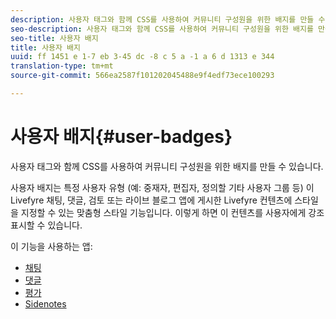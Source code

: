 ```yaml
---
description: 사용자 태그와 함께 CSS를 사용하여 커뮤니티 구성원을 위한 배지를 만들 수 있습니다.
seo-description: 사용자 태그와 함께 CSS를 사용하여 커뮤니티 구성원을 위한 배지를 만들 수 있습니다.
seo-title: 사용자 배지
title: 사용자 배지
uuid: ff 1451 e 1-7 eb 3-45 dc -8 c 5 a -1 a 6 d 1313 e 344
translation-type: tm+mt
source-git-commit: 566ea2587f101202045488e9f4edf73ece100293

---
```



# 사용자 배지{#user-badges}

사용자 태그와 함께 CSS를 사용하여 커뮤니티 구성원을 위한 배지를 만들 수 있습니다.

사용자 배지는 특정 사용자 유형 (예: 중재자, 편집자, 정의할 기타 사용자 그룹 등) 이 Livefyre 채팅, 댓글, 검토 또는 라이브 블로그 앱에 게시한 Livefyre 컨텐츠에 스타일을 지정할 수 있는 맞춤형 스타일 기능입니다. 이렇게 하면 이 컨텐츠를 사용자에게 강조 표시할 수 있습니다.

이 기능을 사용하는 앱:

* [채팅](../../c-about-apps/c-chat-app/c-chat-app.md#c_chat_app)
* [댓글](/help/using/c-about-apps/c-comments/c-comments.md)
* [평가](../../c-about-apps/c-reviews-app/c-reviews-app.md#c_reviews_app)
* [Sidenotes](../../c-about-apps/c-sidenotes-app/c-sidenotes-app.md#c_sidenotes_app)


